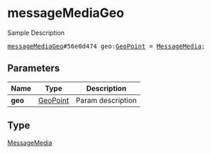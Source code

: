 # messageMediaGeo

Sample Description

<pre>
<a href="../constructor/messageMediaGeo.md">messageMediaGeo</a>#56e0d474 geo:<a href="../type/GeoPoint.md">GeoPoint</a> = <a href="../type/MessageMedia.md">MessageMedia</a>;
</pre>
## Parameters

| Name | Type | Description |
|------|:----:|-------------|
| **geo** | <a href="../type/GeoPoint.md">GeoPoint</a> | Param description |

## Type

<a href="../type/MessageMedia.md">MessageMedia</a>
